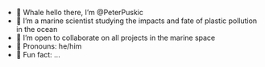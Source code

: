 - 🐋 Whale hello there, I’m @PeterPuskic
- 🌊 I’m a marine scientist studying the impacts and fate of plastic pollution in the ocean
- 🪸 I’m open to collaborate on all projects in the marine space
- 🌴 Pronouns: he/him
- 🐠 Fun fact: ...

<!---
PeterPuskic/PeterPuskic is a ✨ special ✨ repository because its `README.md` (this file) appears on your GitHub profile.
You can click the Preview link to take a look at your changes.
--->
